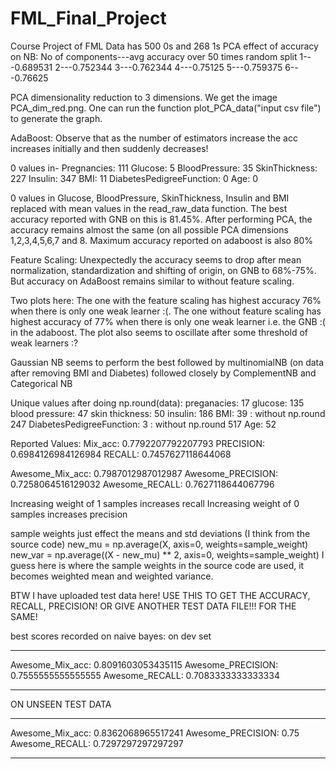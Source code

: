 # FML_Final_Project
Course Project of FML
Data has 500 0s and 268 1s
PCA effect of accuracy on NB:
No of components---avg accuracy over 50 times random split
1---0.689531
2---0.752344
3---0.762344
4---0.75125
5---0.759375
6---0.76625

PCA dimensionality reduction to 3 dimensions. We get the image PCA_dim_red.png. One can run the function plot_PCA_data("input csv file") to generate the graph.

AdaBoost: Observe that as the number of estimators increase the acc increases initially and then suddenly decreases!

0 values in-
Pregnancies: 111
Glucose: 5
BloodPressure: 35
SkinThickness: 227
Insulin: 347
BMI: 11
DiabetesPedigreeFunction: 0
Age: 0

0 values in Glucose, BloodPressure, SkinThickness, Insulin and BMI replaced with mean values in the read_raw_data function.
The best accuracy reported with GNB on this is 81.45%.
After performing PCA, the accuracy remains almost the same (on all possible PCA dimensions 1,2,3,4,5,6,7 and 8.
Maximum accuracy reported on adaboost is also 80%

Feature Scaling: Unexpectedly the accuracy seems to drop after mean normalization, standardization and shifting of origin, on GNB to 68%-75%. But accuracy on AdaBoost remains similar to without feature scaling.

Two plots here: The one with the feature scaling has highest accuracy 76% when there is only one weak learner :(. The one without feature scaling has highest accuracy of 77% when there is only one weak learner i.e. the GNB :( in the adaboost. The plot also seems to oscillate after some threshold of weak learners :?

Gaussian NB seems to perform the best followed by multinomialNB (on data after removing BMI and Diabetes) followed closely by ComplementNB and Categorical NB

Unique values after doing np.round(data):
preganacies: 17
glucose: 135
blood pressure: 47
skin thickness: 50
insulin: 186
BMI: 39 : without np.round 247
DiabetesPedigreeFunction: 3 : without np.round 517
Age: 52

Reported Values:
Mix_acc: 0.7792207792207793
PRECISION: 0.6984126984126984
RECALL: 0.7457627118644068

Awesome_Mix_acc: 0.7987012987012987
Awesome_PRECISION: 0.7258064516129032
Awesome_RECALL: 0.7627118644067796

Increasing weight of 1 samples increases recall
Increasing weight of 0 samples increases precision

sample weights just effect the means and std deviations (I think from the source code)
new_mu = np.average(X, axis=0, weights=sample_weight)
new_var = np.average((X - new_mu) ** 2, axis=0, weights=sample_weight)
I guess here is where the sample weights in the source code are used, it becomes weighted mean and weighted variance.

BTW I have uploaded test data here! USE THIS TO GET THE ACCURACY, RECALL, PRECISION! OR GIVE ANOTHER TEST DATA FILE!!! FOR THE SAME!

best scores recorded on naive bayes:
on dev set

---------------------------

Awesome_Mix_acc: 0.8091603053435115
Awesome_PRECISION: 0.7555555555555555
Awesome_RECALL: 0.7083333333333334

--------------------------

ON UNSEEN TEST DATA

---------------------------

Awesome_Mix_acc: 0.8362068965517241
Awesome_PRECISION: 0.75
Awesome_RECALL: 0.7297297297297297

--------------------------

